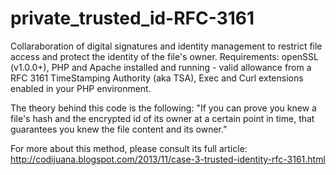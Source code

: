 private_trusted_id-RFC-3161
===================
Collaraboration of digital signatures and identity management to restrict file access and protect the identity of the file's owner.
Requirements: openSSL (v1.0.0+), PHP and Apache installed and running - valid allowance from a RFC 3161 TimeStamping Authority (aka TSA), Exec and Curl extensions enabled in your PHP environment. 

The theory behind this code is the following: "If you can prove you knew a file's hash and the encrypted id of its owner at a certain point in time, that guarantees you knew the file content and its owner."

For more about this method, please consult its full article: 
http://codijuana.blogspot.com/2013/11/case-3-trusted-identity-rfc-3161.html
